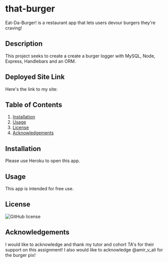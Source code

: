 # that-burger
Eat-Da-Burger! is a restaurant app that lets users devour burgers they're craving!

 
## Description
This project seeks to create a create a burger logger with MySQL, Node, Express, Handlebars and an ORM.

## Deployed Site Link
Here's the link to my site:  


## Table of Contents
1. [Installation](#installation)
2. [Usage](#usage)
3. [License](#license)
4. [Acknowledgements](#acknowledgements)


## Installation
Please use Heroku to open this app.

##  Usage
This app is intended for free use.

##  License
![GitHub license](https://img.shields.io/badge/license-MIT-blue.svg)


##  Acknowledgements 
I would like to acknowledge and thank my tutor and cohort TA's for their support on this assignment! I also would like to acknowledge @amir_v_ali for the burger pix! 

 

